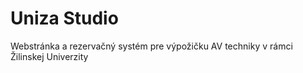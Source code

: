 # Uniza Studio
Webstránka a rezervačný systém pre výpožičku AV techniky v rámci Žilinskej Univerzity
